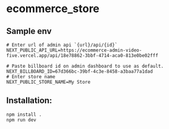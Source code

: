 # ecommerce_store

## Sample env
```
# Enter url of admin api `{url}/api/{id}`
NEXT_PUBLIC_API_URL=https://ecommerce-admin-video-five.vercel.app/api/18e78862-3bbf-4714-aca0-813e0be02fff

# Paste billboard id on admin dashboard to use as default.
NEXT_BILLBOARD_ID=67d366bc-39bf-4c3e-8458-a3baa77a1dad
# Enter store name
NEXT_PUBLIC_STORE_NAME=My Store
```

## Installation:
```
npm install .
npm run dev
```
